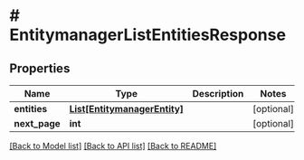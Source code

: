 # # EntitymanagerListEntitiesResponse


## Properties 


Name | Type | Description | Notes
------------ | ------------- | ------------- | -------------
**entities**| [**List[EntitymanagerEntity]**](EntitymanagerEntity.md) |   | [optional]
**next_page**| **int** |   | [optional]


[[Back to Model list]](../../README.md#models) [[Back to API list]](../../README.md#endpoints) [[Back to README]](../../README.md)

